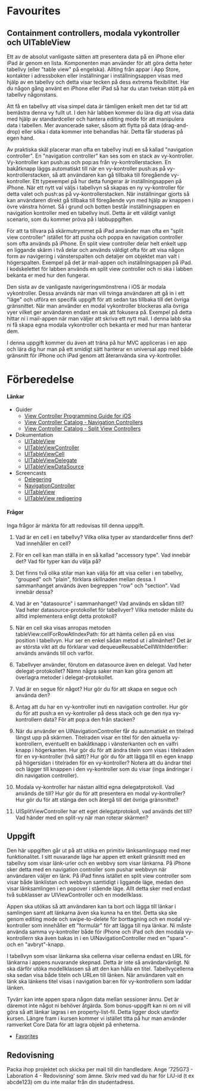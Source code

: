 # Favourites

## Containment controllers, modala vykontroller och UITableView

Ett av de absolut vanligaste sätten att presentera data på en iPhone eller iPad är genom en lista. Komponenten man använder för att göra detta heter tabellvy (eller "table view" på engelska). Allting från appar i App Store, kontakter i adressboken eller inställningar i inställningsappen visas med hjälp av en tabellvy och detta visar tecken på dess extrema flexibilitet. Har du någon gång använt en iPhone eller iPad så har du utan tvekan stött på en tabellvy någonstans.

Att få en tabellvy att visa simpel data är tämligen enkelt men det tar tid att bemästra denna vy fullt ut. I den här labben kommer du lära dig att visa data med hjälp av standardceller och hantera editing mode för att manipulera data i tabellen. Mer avancerade saker, såsom att flytta på data (drag-and-drop) eller söka i data kommer inte behandlas här. Detta får studeras på egen hand.

Av praktiska skäl placerar man ofta en tabellvy inuti en så kallad "navigation controller". En "navigation controller" kan ses som en stack av vy-kontroller. Vy-kontroller kan push:as och pop:as från vy-kontrollerstacken. En bakåtknapp läggs automatiskt till när en vy-kontroller push:as på vy-kontrollerstacken, så att användaren kan gå tillbaka till föregående vy-kontroller. Ett typexempel på hur detta fungerar är inställningsappen på iPhone. När ett nytt val väljs i tabellvyn så skapas en ny vy-kontroller för detta valet och push:as på vy-kontrollerstacken. När inställningar gjorts så kan användaren direkt gå tillbaka till föregående vyn med hjälp av knappen i övre vänstra hörnet. Så i grund och botten består inställningsappen en navigation kontroller med en tabellvy inuti. Detta är ett väldigt vanligt scenario, som du kommer pröva på i labbuppgiften.

För att ta tillvara på skärmutrymmet på iPad använder man ofta en "split view controller" istället för att pusha och poppa en navigation controller som ofta används på iPhone. En split view controller delar helt enkelt upp en liggande skärm i två delar och används väldigt ofta för att visa någon form av navigering i vänsterspalten och detaljer om objektet man valt i högerspalten. Exempel på det är mail-appen och inställningsappen på iPad. I kodskelettet för labben används en split view controller och ni ska i labben bekanta er med hur den fungerar.

Den sista av de vanligaste navigeringsmönstrena i iOS är modala vykontroller. Dessa används när man vill tvinga användaren att gå in i ett "läge" och utföra en specifik uppgift för att sedan tas tillbaka till det övriga gränsnittet. När man använder en modal vykontroller blockeras alla övriga vyer vilket ger användaren endast en sak att fokusera på. Exempel på detta hittar ni i mail-appen när man väljer att skriva ett nytt mail. I denna labb ska ni få skapa egna modala vykontroller och bekanta er med hur man hanterar dem.

I denna uppgift kommer du även att träna på hur MVC appliceras i en app och lära dig hur man på ett smidigt sätt hanterar en universal app med både gränsnitt för iPhone och iPad genom att återanvända sina vy-kontroller.

# Förberedelse

#### Länkar

* Guider 
	* [View Controller Programming Guide for iOS][view-controller-programming]
	* [View Controller Catalog - Navigation Controllers][view-controller-catalog-navigation]
	* [View Controller Catalog - Split View Controllers][view-controller-catalog-split]
* Dokumentation
	* [UITableView][uitableview]
	* [UITableViewController][uitableviewcontroller]
	* [UITableViewCell][uitableviewcell]
	* [UITableViewDelegate][uitableviewdelegate]
	* [UITableViewDataSource][uitableviewdatasource]
* Screencasts
	* [Delegering][delegering-video]
	* [NavigationController][navigation-controller-video]
	* [UITableView][uitableview-video]
	* [UITableView redigering][uitableview-redigering-video]

[view-controller-catalog-navigation]:https://developer.apple.com/library/ios/documentation/WindowsViews/Conceptual/ViewControllerCatalog/Chapters/NavigationControllers.html

[view-controller-catalog-split]:https://developer.apple.com/library/ios/documentation/WindowsViews/Conceptual/ViewControllerCatalog/Chapters/SplitViewControllers.html#//apple_ref/doc/uid/TP40011313-CH7-SW1

[view-controller-programming]:https://developer.apple.com/library/ios/featuredarticles/ViewControllerPGforiPhoneOS/index.html#//apple_ref/doc/uid/TP40007457-CH2-SW1

[uitableviewdatasource]:https://developer.apple.com/library/ios/documentation/UIKit/Reference/UITableViewDataSource_Protocol/

[uitableviewdelegate]:https://developer.apple.com/library/ios/documentation/UIKit/Reference/UITableViewDelegate_Protocol/

[uitableviewcell]:https://developer.apple.com/library/prerelease/ios/documentation/UIKit/Reference/UITableViewCell_Class/index.html

[uitableviewcontroller]:https://developer.apple.com/library/ios/documentation/UIKit/Reference/UITableViewController_Class/

[uitableview]:https://developer.apple.com/library/ios/documentation/UIKit/Reference/UITableView_Class/

[navigation-controller-video]:http://www.ida.liu.se/~725G72/material/screencasts/navigationcontroller.mp4

[delegering-video]:http://www.ida.liu.se/~725G72/material/screencasts/delegering.mp4

[uitableview-redigering-video]:http://www.ida.liu.se/~725G72/material/screencasts/uitableview-redigering.mp4

[uitableview-video]:http://www.ida.liu.se/~725G72/material/screencasts/uitableview.mp4

#### Frågor

Inga frågor är märkta för att redovisas till denna uppgift.

1. Vad är en cell i en tabellvy? Vilka olika typer av standardceller finns det? Vad innehåller en cell?

2. För en cell kan man ställa in en så kallad "accessory type". Vad innebär det? Vad för typer kan du välja på?

3. Det finns två olika stilar man kan välja för att visa celler i en tabellvy, "grouped" och "plain", förklara skillnaden mellan dessa. I sammanhanget används även begreppen "row" och "section". Vad innebär dessa?

4. Vad är en "datasource" i sammanhanget? Vad används en sådan till? Vad heter datasource-protokollet för tabellvyer? Vilka metoder måste du alltid implementera enligt detta protokoll?

5. När en cell ska visas anropas metoden tableView:cellForRowAtIndexPath: för att hämta cellen på en viss position i tabellvyn. Hur ser en enkel sådan metod ut i allmänhet? Det är av största vikt att du förklarar vad dequeueReusableCellWithIdentifier: används används till och varför.

6. Tabellvyer använder, förutom en datasource även en delegat. Vad heter delegat-protokollet? Nämn några saker man kan göra genom att överlagra metoder i delegat-protokollet.

7. Vad är en segue för något? Hur gör du för att skapa en segue och använda den?

8. Antag att du har en vy-kontroller inuti en navigation controller. Hur gör du för att push:a en vy-kontroller på dess stack och ge den nya vy-kontrollern data? För att pop:a den från stacken?

9. När du använder en UINavigationController får du automatiskt en titelrad längst upp på skärmen. Titelraden visar en titel för den aktuella vy-kontrollern, eventuellt en bakåtknapp i vänsterkanten och en valfri knapp i högerkanten. Hur gör du för att ändra titeln som visas i titelraden för en vy-kontroller (två sätt)? Hur gör du för att lägga till en egen knapp på högersidan i titelraden för en vy-kontroller? Notera att du ändrar titel och lägger till knappen i den vy-kontroller som du visar (inga ändringar i din navigation controller).

10. Modala vy-kontroller har nästan alltid egna delegatprotokoll. Vad används de till? Hur gör du för att presentera en modal vy-kontroller? Hur gör du för att stänga den och återgå till det övriga gränsnittet?

11. UISplitViewController har ett eget delegatprotokoll, vad används det till? Vad händer med en split-vy när man roterar skärmen?



## Uppgift

Den här uppgiften går ut på att utöka en primitiv länksamlingsapp med mer funktionalitet. I sitt nuvarande läge har appen ett enkelt gränsnitt med en tabellvy som visar länk-urler och en webbvy som visar länkarna. På iPhone sker detta med en navigation controller som pushar webbvyn när användaren väljer en länk. På iPad finns istället en split view controller som visar både länklistan och webbvyn samtidigt i liggande läge, medan den visar länksamlingen i en popover i stående läge. Allt detta sker med endast två subklasser av UIViewController och en modellklass.

Appen ska utökas så att användaren kan ta bort och lägga till länkar i samlingen samt att länkarna även ska kunna ha en titel. Detta ska ske genom editing mode och swipe-to-delete för borttagning och en modal vy-kontroller som innehåller ett "formulär" för att lägga till nya länkar. Ni måste använda samma vy-kontroller både för iPhone och iPad och den modala vy-kontrollern ska även bakas in i en UINavigationController med en "spara"- och en "avbryt"-knapp.

I tabellvyn som visar länkarna ska cellerna visar cellerna endast en URL för länkarna i appens nuvarande skepnad. Detta är inte så användarvänligt. Ni ska därför utöka modellklassen så att den kan hålla en titel. Tabellvycellerna ska sedan visa både titeln och URLen till länken. När användaren valt en länk ska länkens titel visas i navigation bar:en för vy-kontrollern som laddar länken.

Tyvärr kan inte appen spara någon data mellan sessioner ännu. Det är däremot inte något ni behöver åtgärda. Som bonus-uppgift kan ni om ni vill göra så att länkar lagras i en property-list-fil. Detta ligger dock utanför kursen. Längre fram i kursen kommer vi istället titta på hur man använder ramverket Core Data för att lagra objekt på enheterna.

* [Favorites](https://github.com/Linkopings-Universitet/Favourites/archive/master.zip)

## Redovisning

Packa ihop projektet och skicka per mail till din handledare. Ange '725G73 - Laboration 4 - Redovisning' som ämne. Skriv med vad du har för LiU-id (t ex abcde123) om du inte mailar från din studentadress.
